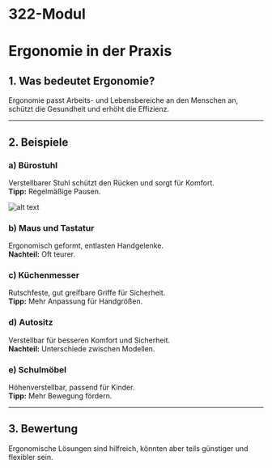 # 322-Modul
# Ergonomie in der Praxis

## 1. Was bedeutet Ergonomie?
Ergonomie passt Arbeits- und Lebensbereiche an den Menschen an, schützt die Gesundheit und erhöht die Effizienz.

---

## 2. Beispiele
### a) Bürostuhl
Verstellbarer Stuhl schützt den Rücken und sorgt für Komfort.  
**Tipp:** Regelmäßige Pausen.

![alt text](https://encrypted-tbn2.gstatic.com/shopping?q=tbn:ANd9GcRVCSUe2dMWHXAzPIN7RdUiwlTvL_hdYYYcHKr29-beW2yvk1u8q5Y9NrtkF1l9ul7lOmXym9nWaPFlyT42TuHCkc29d55svy1cYAw3TkVp&usqp=CAE)

### b) Maus und Tastatur
Ergonomisch geformt, entlasten Handgelenke.  
**Nachteil:** Oft teurer.

### c) Küchenmesser
Rutschfeste, gut greifbare Griffe für Sicherheit.  
**Tipp:** Mehr Anpassung für Handgrößen.

### d) Autositz
Verstellbar für besseren Komfort und Sicherheit.  
**Nachteil:** Unterschiede zwischen Modellen.

### e) Schulmöbel
Höhenverstellbar, passend für Kinder.  
**Tipp:** Mehr Bewegung fördern.

---

## 3. Bewertung
Ergonomische Lösungen sind hilfreich, könnten aber teils günstiger und flexibler sein.

